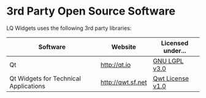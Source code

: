 3rd Party Open Source Software
==============================
LQ Widgets uses the following 3rd party libraries:

| Software                              | Website           | Licensed under...               |
| ------------------------------------- | ----------------- | ------------------------------- |
| Qt                                    | http://qt.io      | [GNU LGPL v3.0](LICENSE.LGPLv3) |
| Qt Widgets for Technical Applications | http://qwt.sf.net | [Qwt License v1.0](LICENSE.Qwt) |
